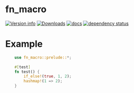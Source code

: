 # fn_macro

[![Version info](https://img.shields.io/crates/v/fn_macro.svg)](https://crates.io/crates/fn_macro)
[![Downloads](https://img.shields.io/crates/d/fn_macro.svg?style=flat-square)](https://crates.io/crates/fn_macro)
[![docs](https://img.shields.io/badge/docs-latest-blue.svg?style=flat-square)](https://docs.rs/fn_macro)
[![dependency status](https://deps.rs/crate/fn_macro/0.1.3/status.svg)](https://deps.rs/crate/fn_macro)

# Example

```rust
    use fn_macro::prelude::*;
        
    #[test]
    fn test() {
        if_else!(true, 1, 2);
        hashmap!(1 => 2);
    }
```